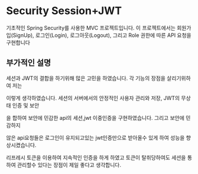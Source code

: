 
# Security Session+JWT

기초적인 Spring Security를 사용한 MVC 프로젝트입니다. 이 프로젝트에서는 회원가입(SignUp), 로그인(Login), 로그아웃(Logout), 그리고 Role 권한에 따른 API 요청을 구현합니다

## 부가적인 설명
세션과 JWT의 결합을 하기위해 많은 고민을 하였습니다. 각 기능의 장점을 살리기위하여 저는

이렇게 생각하였습니다. 세션의 서버에서의 안정적인 사용자 관리와 저장, JWT의 무상태 인증 및 보안

을 합하여 보안에 민감한 api의 세션,jwt 이중인증을 구현하였습니다. 그리고 보안에 민감하지

않은 api요청들은 로그인이 유지되고있는 jwt인증만으로 받아올수 있게 하여 성능을 향상시켰습니다.

리프레시 토큰을 이용하여 지속적인 인증을 하게 하였고 토큰이 탈취당하여도 세션을 통하여 관리할수 있다는 장점이 제일 좋다고 생각합니다.
